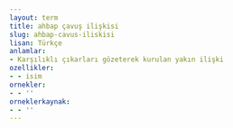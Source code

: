 ```yaml
---
layout: term
title: ahbap çavuş ilişkisi
slug: ahbap-cavus-iliskisi
lisan: Türkçe
anlamlar:
- Karşılıklı çıkarları gözeterek kurulan yakın ilişki
ozellikler:
- - isim
ornekler:
- - ''
orneklerkaynak:
- - ''
---
```

